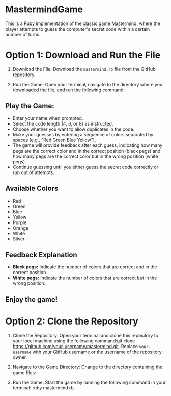 # MastermindGame
This is a Ruby implementation of the classic game Mastermind, where the player attempts to guess the computer's secret code within a certain number of turns.

# Option 1: Download and Run the File

1. Download the File:
Download the `mastermind.rb` file from the GitHub repository.

3. Run the Game:
Open your terminal, navigate to the directory where you downloaded the file, and run the following command:

## Play the Game:

- Enter your name when prompted.
- Select the code length (4, 6, or 8) as instructed.
- Choose whether you want to allow duplicates in the code.
- Make your guesses by entering a sequence of colors separated by spaces (e.g., "Red Green Blue Yellow").
- The game will provide feedback after each guess, indicating how many pegs are the correct color and in the correct position (black pegs) and how many pegs are the correct color but in the wrong position (white pegs).
- Continue guessing until you either guess the secret code correctly or run out of attempts.

## Available Colors

- Red
- Green
- Blue
- Yellow
- Purple
- Orange
- White
- Silver

## Feedback Explanation

- **Black pegs:** Indicate the number of colors that are correct and in the correct position.
- **White pegs:** Indicate the number of colors that are correct but in the wrong position.

Enjoy the game!
-------------------

# Option 2: Clone the Repository

1. Clone the Repository:
   Open your terminal and clone this repository to your local machine using the following command:git clone https://github.com/your-username/mastermind.git. Replace `your-username` with your GitHub username or the username of the repository owner.

2. Navigate to the Game Directory:
Change to the directory containing the game files:

3. Run the Game:
Start the game by running the following command in your terminal: ruby mastermind.rb




